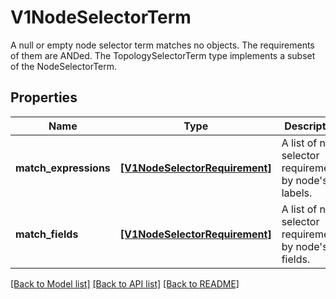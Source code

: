 # V1NodeSelectorTerm

A null or empty node selector term matches no objects. The requirements of them are ANDed. The TopologySelectorTerm type implements a subset of the NodeSelectorTerm.

## Properties
Name | Type | Description | Notes
------------ | ------------- | ------------- | -------------
**match_expressions** | [**[V1NodeSelectorRequirement]**](V1NodeSelectorRequirement.md) | A list of node selector requirements by node&#39;s labels. | [optional] 
**match_fields** | [**[V1NodeSelectorRequirement]**](V1NodeSelectorRequirement.md) | A list of node selector requirements by node&#39;s fields. | [optional] 

[[Back to Model list]](../README.md#documentation-for-models) [[Back to API list]](../README.md#documentation-for-api-endpoints) [[Back to README]](../README.md)


